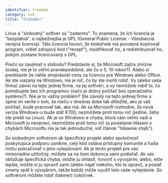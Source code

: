 ```yaml
---
identifier: freedom
category: svk
title: "Sloboda!"
---
```


Linux a "slobodný" softvér sú "zadarmo". To znamená, že ich licencia je "bezplatná", a najbežnejšia je GPL (General Public License - Všeobecná verejná licencia). Táto licencia hovorí, že ktokoľvek má povolené kopírovať program, vidieť zdrojový kód ("recept"), modifikovať ho, a redistribuovať ho, pokým zostane licencovaný s GPL.

Prečo sa zaujímať o slobodu? Predstavte si, že Microsoft zajtra zmizne (oukej, nie je to veľmi pravdepodobné, ale čo o 5, 10 rokov?). Alebo si predstavte že náhle strojnásobí ceny za licenciu pre Windows alebo Office. Ak ste viazaný na Windows, nie je nič, čo by ste mohli robiť. Vy (alebo vaša firma) závisí na tejto jednej firme, na jej softvéri, a vy nemôžete robiť to, čo potrebujete bez ich programov (načo je dobrý počítač bez operačného systému?). Nie je to vážny problém? Ste závislý na tejto jedinej firme a úplne im veríte v tom, že niečo v dnešnej dobe tak dôležité, ako je váš počítač, bude pracovať tak, ako má. Ak sa Microsoft rozhodne, že nová verzia Windows-u bude stáť €700, nezmôžete proti tomu nič (jedine, žeby ste prešli na Linux). Ak je vo Windows-e chyba, ktorá vám veľmi vadí a Microsoft ju neopraví, nezmôžete proti tomu nič (a posielanie hlásení o chybách Microsoftu nie je tak jednoduché, viď článok "hlásenie chýb"). 

So slobodným softvérom ak špecifický projekt alebo spoločnosť poskytujúca podporu zanikne, celý kód ostáva prístupný komunite a ľudia môžu pokračovať v jeho vylepšovaní. Ak je tento projekt pre vás mimoriadne užitočný, môžete sa na ňom dokonca sami podieľať. Ak vás obťažuje špecifická chyba, môžte ju ohlásiť, hovoriť  s vývojármi, alebo, ešte lepšie, môžte si ju opraviť sami (alebo najať niekoho, kto to spraví), a poslať zmeny späť k vývojárom, takže každý môže využiť toto vaše vylepšenie. So softvérom môžete robiť (takmer) čokoľvek.




